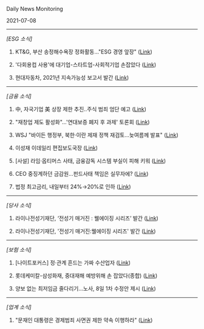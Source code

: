 Daily News Monitoring 

2021-07-08 

----------

*[ESG 소식]*

1. KT&G, 부산 송정해수욕장 정화활동…"ESG 경영 앞장" ([Link](https://news.naver.com/main/read.nhn?mode=LSD&mid=sec&sid1=101&oid=629&aid=0000093308))

2. '다회용컵 사용'에 대기업-스타트업-사회적기업 손잡았다 ([Link](https://news.naver.com/main/read.nhn?mode=LSD&mid=sec&sid1=101&oid=448&aid=0000333181))

3. 현대자동차, 2021년 지속가능성 보고서 발간 ([Link](https://news.naver.com/main/read.nhn?mode=LSD&mid=sec&sid1=101&oid=076&aid=0003751707))

----------

*[금융 소식]*

1. 中, 자국기업 美 상장 제한 추진‥주식 범죄 엄단 예고 ([Link](https://news.naver.com/main/read.nhn?mode=LSD&mid=sec&sid1=101&oid=277&aid=0004932943))

2. "재창업 제도 활성화"…'연대보증 폐지 후 과제' 토론회 ([Link](https://news.naver.com/main/read.nhn?mode=LSD&mid=sec&sid1=004&oid=003&aid=0010592366))

3. WSJ "바이든 행정부, 북한·이란 제재 정책 재검토…늦여름께 발표" ([Link](https://news.naver.com/main/read.nhn?mode=LSD&mid=sec&sid1=100&oid=018&aid=0004977006))

4. 이성재 이데일리 편집보도국장 ([Link](https://news.naver.com/main/read.nhn?mode=LSD&mid=sec&sid1=102&oid=127&aid=0000031261))

5. [사설] 라임·옵티머스 사태, 금융감독 시스템 부실이 피해 키워 ([Link](https://news.naver.com/main/read.nhn?mode=LSD&mid=sec&sid1=110&oid=022&aid=0003597715))

6. CEO 중징계하던 금감원…펀드사태 책임은 실무자에? ([Link](https://news.naver.com/main/read.nhn?mode=LSD&mid=sec&sid1=101&oid=422&aid=0000493582))

7. 법정 최고금리, 내일부터 24%→20%로 인하 ([Link](https://news.naver.com/main/read.nhn?mode=LSD&mid=sec&sid1=101&oid=052&aid=0001610702))

----------

*[당사 소식]*

1. 라이나전성기재단, ‘전성기 매거진 : 웰에이징 시리즈’ 발간 ([Link](https://news.naver.com/main/read.nhn?mode=LSD&mid=sec&sid1=004&oid=123&aid=0002249659))

2. 라이나전성기재단, '전성기 매거진:웰에이징 시리즈' 발간 ([Link](https://news.naver.com/main/read.nhn?mode=LSD&mid=sec&sid1=101&oid=014&aid=0004669624))

----------

*[보험 소식]*

1. [나이트포커스] 정·관계 흔드는 가짜 수산업자 ([Link](https://news.naver.com/main/read.nhn?mode=LSD&mid=sec&sid1=100&oid=052&aid=0001610700))

2. 롯데케미칼-삼성화재, 중대재해 예방위해 손 잡았다(종합) ([Link](https://news.naver.com/main/read.nhn?mode=LSD&mid=sec&sid1=101&oid=003&aid=0010592335))

3. 양보 없는 최저임금 줄다리기…노사, 8일 1차 수정안 제시 ([Link](https://news.naver.com/main/read.nhn?mode=LSD&mid=sec&sid1=004&oid=079&aid=0003525041))

----------

*[업계 소식]*

1. "문재인 대통령은 경제범죄 사면권 제한 약속 이행하라" ([Link](https://news.naver.com/main/read.nhn?mode=LSD&mid=sec&sid1=101&oid=047&aid=0002318919))

